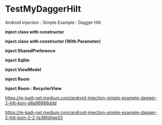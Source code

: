 # TestMyDaggerHilt
Android injection : Simple Example : Dagger Hilt


**inject class with constructor**

**inject class with constructor (With Parameter)**

**inject SharedPreference**

**inject Sqlite**

**inject ViewModel**

**inject Room**

**Inject Room : RecyclerView**


https://m-kadi-net.medium.com/android-injection-simple-example-dagger-2-hilt-koin-d6a98986ddd

https://m-kadi-net.medium.com/android-injection-simple-example-dagger-2-hilt-koin-2-2-fa38fd0ee53
